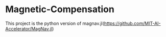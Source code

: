 # Magnetic-Compensation
This project is the python version of magnav.jl(https://github.com/MIT-AI-Accelerator/MagNav.jl)

